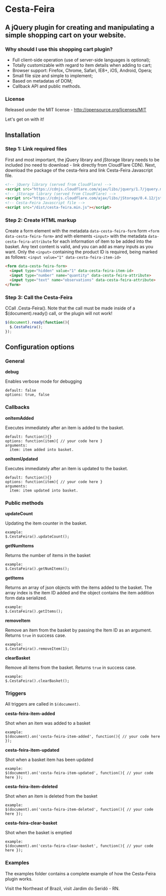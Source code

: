 # Cesta-Feira
## A jQuery plugin for creating and manipulating a simple shopping cart on your website.

### Why should I use this shopping cart plugin?
* Full client-side operation (use of server-side languages is optional);
* Totally customizable with regard to item details when adding to cart;
* Browser support: Firefox, Chrome, Safari, IE8+, iOS, Android, Opera;
* Small file size and simple to implement;
* Based on metadatas of DOM;
* Callback API and public methods.

### License
Released under the MIT license - http://opensource.org/licenses/MIT

Let's get on with it!

## Installation

### Step 1: Link required files

First and most important, the jQuery library and jStorage library needs to be included (no need to download - link directly from CloudFlare CDN). Next, download the package of the cesta-feira and link Cesta-Feira Javascript file.

```html
<!-- jQuery library (served from CloudFlare) -->
<script src="https://cdnjs.cloudflare.com/ajax/libs/jquery/1.7/jquery.min.js"></script>
<!-- jStorage library (served from CloudFlare) -->
<script src="https://cdnjs.cloudflare.com/ajax/libs/jStorage/0.4.12/jstorage.min.js"></script>
<!-- Cesta-Feira Javascript file -->
<script src="/dist/cesta-feira.min.js"></script>
```

### Step 2: Create HTML markup

Create a form element with the metadata `data-cesta-feira-form` form `<form data-cesta-feira-form>` and with elements `<input>` with the metadata `data-cesta-feira-attribute` for each information of item to be added into the basket. Any text content is valid, and you can add as many inputs as you want. Only the `<input>` containing the product ID is required, being marked as follows: `<input value="1" data-cesta-feira-item-id>`

```html
<form data-cesta-feira-form>
  <input type="hidden" value="1" data-cesta-feira-item-id>
  <input type="number" name="quantity" data-cesta-feira-attribute>
  <input type="text" name="observations" data-cesta-feira-attribute>
</form>
```

### Step 3: Call the Cesta-Feira

CCall .Cesta-Feira(). Note that the call must be made inside of a $(document).ready() call, or the plugin will not work!

```javascript
$(document).ready(function(){
  $.CestaFeira();
});
```

## Configuration options

### General

**debug**

Enables verbose mode for debugging
```
default: false
options: true, false
```

### Callbacks

**onItemAdded**

Executes immediately after an item is added to the basket.
```
default: function(){}
options: function(item){ // your code here }
arguments:
  item: item added into basket.
```

**onItemUpdated**

Executes immediately after an item is updated to the basket.
```
default: function(){}
options: function(item){ // your code here }
arguments:
  item: item updated into basket.
```

### Public methods

**updateCount**

Updating the item counter in the basket.
```
example:
$.CestaFeira().updateCount();
```

**getNumItems**

Returns the number of items in the basket
```
example:
$.CestaFeira().getNumItems();
```

**getItems**

Returns an array of json objects with the items added to the basket. The array index is the item ID added and the object contains the item addition form data serialized.
```
example:
$.CestaFeira().getItems();
```

**removeItem**

Remove an item from the basket by passing the Item ID as an argument.
Returns `true` in success case.
```
example:
$.CestaFeira().removeItem(1);
```

**clearBasket**

Remove all items from the basket.
Returns `true` in success case.
```
example:
$.CestaFeira().clearBasket();
```

### Triggers

All triggers are called in `$(document)`.

**cesta-feira-item-added**

Shot when an item was added to a basket

```
example:
$(document).on('cesta-feira-item-added', function(){ // your code here });
```

**cesta-feira-item-updated**

Shot when a basket item has been updated

```
example:
$(document).on('cesta-feira-item-updated', function(){ // your code here });
```

**cesta-feira-item-deleted**

Shot when an item is deleted from the basket

```
example:
$(document).on('cesta-feira-item-deleted', function(){ // your code here });
```

**cesta-feira-clear-basket**

Shot when the basket is emptied

```
example:
$(document).on('cesta-feira-clear-basket', function(){ // your code here });
```


### Examples

The examples folder contains a complete example of how the Cesta-Feira plugin works.

Visit the Northeast of Brazil, visit Jardim do Seridó - RN.